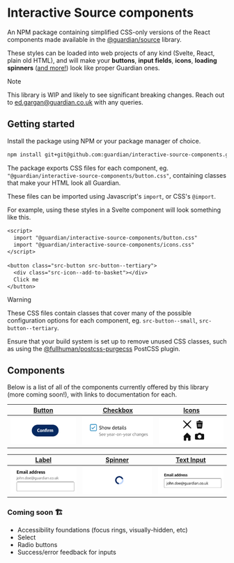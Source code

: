 # Interactive Source components

An NPM package containing simplified CSS-only versions of the React components made available in the [@guardian/source](https://github.com/guardian/csnx/tree/main/libs/%40guardian/source) library.

These styles can be loaded into web projects of any kind (Svelte, React, plain old HTML), and will make your **buttons**, **input fields**, **icons**, **loading spinners** ([and more!](#components)) look like proper Guardian ones.

> [!NOTE]  
> This library is WIP and likely to see significant breaking changes.
> Reach out to ed.gargan@guardian.co.uk with any queries.

## Getting started

Install the package using NPM or your package manager of choice.

```bash
npm install git+git@github.com:guardian/interactive-source-components.git
```

The package exports CSS files for each component, eg.
`"@guardian/interactive-source-components/button.css"`, containing classes that make your HTML look
all Guardian.

These files can be imported using Javascript's `import`, or CSS's `@import`.

For example, using these styles in a Svelte component will look something like this.

```svelte
<script>
  import "@guardian/interactive-source-components/button.css"
  import "@guardian/interactive-source-components/icons.css"
</script>

<button class="src-button src-button--tertiary">
  <div class="src-icon--add-to-basket"></div>
  Click me
</button>
```

> [!WARNING]  
> These CSS files contain classes that cover many of the possible configuration options for each component, eg. `src-button--small`, `src-button--tertiary`.
>
> Ensure that your build system is set up to remove unused CSS classes, such as using the [@fullhuman/postcss-purgecss](https://www.npmjs.com/package/@fullhuman/postcss-purgecss) PostCSS plugin.

## Components

Below is a list of all of the components currently offered by this library (more coming soon!), with links to documentation for each.

<!-- prettier-ignore -->
| [Button](./src/button/README.md) | [Checkbox](./src/checkbox/README.md) | [Icons](./src/icons/README.md) |
| - | - | - |
| <img alt="button component" src="./docs-assets/button.png" width="250px"> | <img alt="checkbox component" src="./docs-assets/checkbox.png" width="250px"> | <img alt="four example icons" src="./docs-assets/icons.png" width="250px"> |

<!-- prettier-ignore -->
| [Label](./src/label/README.md) | [Spinner](./src/spinner/README.md) | [Text Input](./src/text-input/README.md) |
| - | - | - |
| <img alt="label component" src="./docs-assets/label.png" width="250px"> | <img alt="spinner component" src="./docs-assets/spinner.png" width="250px"> | <img alt="four example text-input" src="./docs-assets/text-input.png" width="250px"> |

### Coming soon 🏗️

- Accessibility foundations (focus rings, visually-hidden, etc)
- Select
- Radio buttons
- Success/error feedback for inputs
